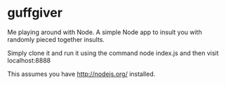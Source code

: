 guffgiver
=========

Me playing around with Node. A simple Node app to insult you with randomly pieced together insults. 

Simply clone it and run it using the command node index.js and then visit localhost:8888

This assumes you have http://nodejs.org/ installed. 


